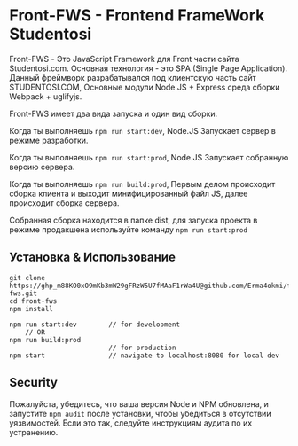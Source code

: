 # Front-FWS - Frontend FrameWork Studentosi 

Front-FWS - Это JavaScript Framework для Front части сайта Studentosi.com. Основная технология - это SPA (Single Page Application). Данный фреймворк разрабатывался под клиентскую часть сайт STUDENTOSI.COM, Основные модули Node.JS + Express среда сборки Webpack + uglifyjs.

Front-FWS имеет два вида запуска и один вид сборки.

Когда ты выполняешь `npm run start:dev`, Node.JS Запускает сервер в режиме разработки. 

Когда ты выполняешь `npm run start:prod`, Node.JS Запускает собранную версию сервера. 

Когда ты выполняешь `npm run build:prod`, Первым делом происходит сборка клиента и выходит минифицированный файл JS, далее происходит сборка сервера. 

Собранная сборка находится в папке dist, для запуска проекта в режиме продакшена используйте команду `npm run start:prod`

## Установка & Использование

    git clone https://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@github.com/Erma4okmi/front-fws.git
    cd front-fws
    npm install
    
    npm run start:dev        // for development
        // OR
    npm run build:prod
                             // for production 
    npm start                // navigate to localhost:8080 for local dev

## Security

Пожалуйста, убедитесь, что ваша версия Node и NPM обновлена, и запустите `npm audit` после установки, чтобы убедиться в отсутствии уязвимостей. Если это так, следуйте инструкциям аудита по их устранению.
